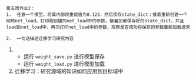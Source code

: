 ```
第五周作业2：
1.  任意一个模型，将其内部权重赋值为0.123，然后保存state_dict；接着重新创建一个网络net_load，打印刚创建的net_load中的参数，接着加载保存好的state_dict，并且load到net_load中，再次打印net_load中的参数，观察是否成功将保存的参数重新加载进来

2.  一句话描述迁移学习研究内容
```


1. 
   * 运行 `weight_save.py` 进行模型保存
   * 运行 `weight_load.py` 进行模型加载
2. 迁移学习：研究源域的知识如何应用到目标域中